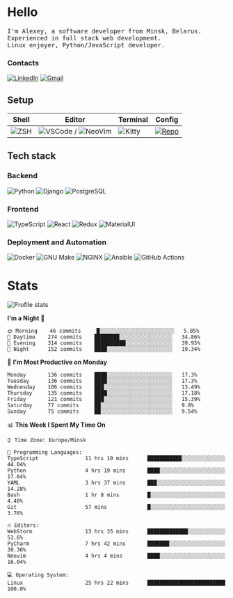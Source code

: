 # Hello

<p>
    <samp>
        I'm Alexey, a software developer from Minsk, Belarus.
        <br>
	Experienced in full stack web development.
	<br>
	Linux enjoyer, Python/JavaScript developer.
    </samp>
</p>

### Contacts

[![LinkedIn](https://img.icons8.com/fluency/48/000000/linkedin.png)](https://www.linkedin.com/in/dhvcc/)
[![Gmail](https://img.icons8.com/fluency/48/000000/gmail-new.png)](mailto:alexey.artishevskiy@gmail.com)

## Setup

| Shell | Editor | Terminal | Config |
|-------|--------|----------|--------|
| ![ZSH](https://img.shields.io/badge/-ZSH-000000?style=flat&logo=GNU-Bash) | ![VSCode](https://img.shields.io/badge/-VSCode-000000?style=flat&logo=Visual-Studio-Code&logoColor=0066b8) / ![NeoVim](https://img.shields.io/badge/-NeoVim-000000?style=flat&logo=Neovim) | ![Kitty](https://img.shields.io/badge/-Kitty-000000?style=flat&logo=Windows-Terminal) | [![Repo](https://img.shields.io/badge/-Repo-000000?style=flat&logo=Github)](https://github.com/dhvcc/configs)


## Tech stack

### Backend

![Python](https://img.shields.io/badge/-Python-black?style=flat&logo=Python&logoColor=FFE17E)
![Django](https://img.shields.io/badge/-Django-black?style=flat&logo=Django&logoColor=20AA76)
![PostgreSQL](https://img.shields.io/badge/-PostgreSQL-black?style=flat&logo=PostgreSQL)

### Frontend

![TypeScript](https://img.shields.io/badge/-TypeScript-black?style=flat&logo=TypeScript)
![React](https://img.shields.io/badge/-React-black?style=flat&logo=React)
![Redux](https://img.shields.io/badge/-Redux-black?style=flat&logo=Redux&logoColor=764ABC)
![MaterialUI](https://img.shields.io/badge/-MaterialUI-black?style=flat&logo=MUI&logoColor=9170c2)

### Deployment and Automation

![Docker](https://img.shields.io/badge/-Docker-black?style=flat&logo=Docker)
![GNU Make](https://img.shields.io/badge/-GNU%20Make-black?style=flat&logo=GNU)
![NGINX](https://img.shields.io/badge/-NGINX-black?style=flat&logo=NGINX&logoColor=009639)
![Ansible](https://img.shields.io/badge/-Ansible-black?style=flat&logo=Ansible)
![GitHub Actions](https://img.shields.io/badge/-GitHub%20Actions-black?style=flat&logo=GitHub-Actions)

# Stats

![Profile stats](https://github-readme-stats.dhvcc.vercel.app/api?username=dhvcc&hide_title=true&show_icons=true&count_private=true&theme=react&hide_border=true)

<!--START_SECTION:waka-->
**I'm a Night 🦉** 

```text
🌞 Morning    46 commits     █░░░░░░░░░░░░░░░░░░░░░░░░   5.85% 
🌆 Daytime    274 commits    ████████░░░░░░░░░░░░░░░░░   34.86% 
🌃 Evening    314 commits    ██████████░░░░░░░░░░░░░░░   39.95% 
🌙 Night      152 commits    ████░░░░░░░░░░░░░░░░░░░░░   19.34%

```
📅 **I'm Most Productive on Monday** 

```text
Monday       136 commits    ████░░░░░░░░░░░░░░░░░░░░░   17.3% 
Tuesday      136 commits    ████░░░░░░░░░░░░░░░░░░░░░   17.3% 
Wednesday    106 commits    ███░░░░░░░░░░░░░░░░░░░░░░   13.49% 
Thursday     135 commits    ████░░░░░░░░░░░░░░░░░░░░░   17.18% 
Friday       121 commits    ███░░░░░░░░░░░░░░░░░░░░░░   15.39% 
Saturday     77 commits     ██░░░░░░░░░░░░░░░░░░░░░░░   9.8% 
Sunday       75 commits     ██░░░░░░░░░░░░░░░░░░░░░░░   9.54%

```


📊 **This Week I Spent My Time On** 

```text
⌚︎ Time Zone: Europe/Minsk

💬 Programming Languages: 
TypeScript               11 hrs 10 mins      ███████████░░░░░░░░░░░░░░   44.04% 
Python                   4 hrs 19 mins       ████░░░░░░░░░░░░░░░░░░░░░   17.04% 
YAML                     3 hrs 37 mins       ███░░░░░░░░░░░░░░░░░░░░░░   14.28% 
Bash                     1 hr 8 mins         █░░░░░░░░░░░░░░░░░░░░░░░░   4.48% 
Git                      57 mins             █░░░░░░░░░░░░░░░░░░░░░░░░   3.76%

🔥 Editors: 
WebStorm                 13 hrs 35 mins      █████████████░░░░░░░░░░░░   53.6% 
PyCharm                  7 hrs 42 mins       ███████░░░░░░░░░░░░░░░░░░   30.36% 
Neovim                   4 hrs 4 mins        ████░░░░░░░░░░░░░░░░░░░░░   16.04%

💻 Operating System: 
Linux                    25 hrs 22 mins      █████████████████████████   100.0%

```


<!--END_SECTION:waka-->
